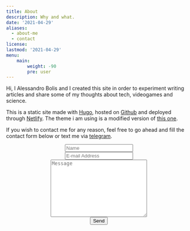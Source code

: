 ```yaml
---
title: About
description: Why and what.
date: '2021-04-29'
aliases:
  - about-me
  - contact
license: 
lastmod: '2021-04-29'
menu:
    main: 
        weight: -90
        pre: user
---
```


Hi, I Alessandro Bolis and I created this site in order to experiment writing articles and share some of my thoughts about tech, videogames and science.

This is a static site made with [Hugo](https://gohugo.io), hosted on [Github](https://github.com) and deployed through [Netlify](https://www.netlify.com). The theme i am using is a modified version of [this one](https://themes.gohugo.io/hugo-theme-stack/). 

If you wish to contact me for any reason, feel free to go ahead and fill the contact form below or text me via [telegram](https://t.me/edgarprime). 

<center>
<form name="contact" method="POST" data-netlify="true">
  <div class="form-group row">
    <div class="col-8">
      <div class="input-group">
        <div class="input-group-addon">
          <i class="fa fa-user"></i>
        </div>
        <input id="name" name="name" placeholder="Name" type="text" required="required" class="form-control">
      </div>
    </div>
  </div>
  <div class="form-group row">
    <div class="col-8">
      <div class="input-group">
        <div class="input-group-addon">
          <i class="fa fa-envelope"></i>
        </div>
        <input id="email" name="email" placeholder="E-mail Address" type="text" required="required" class="form-control">
      </div>
    </div>
  </div>
  <div class="form-group row">
    <div class="col-8">
      <textarea id="message" name="message" placeholder="Message" cols="30" rows="10" required="required" class="form-control"></textarea>
    </div>
  </div>
  <div class="field">
  <div data-netlify-recaptcha="true"></div>
  </div>
  <div class="form-group row">
    <div class="offset-4 col-8">
      <button name="submit" type="submit" class="btn btn-primary">Send</button>
    </div>
  </div>
</form>
</center>